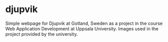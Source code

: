 # djupvik
Simple webpage for Djupvik at Gotland, Sweden as a project in the course Web Application Development at Uppsala University. Images used in the project provided by the university.
